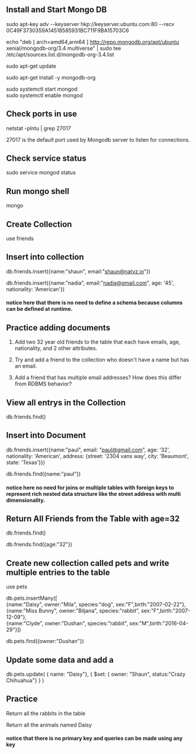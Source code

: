 ## Install and Start Mongo DB

  sudo apt-key adv --keyserver hkp://keyserver.ubuntu.com:80 --recv 0C49F3730359A14518585931BC711F9BA15703C6
  
  echo "deb [ arch=amd64,arm64 ] http://repo.mongodb.org/apt/ubuntu xenial/mongodb-org/3.4 multiverse" | sudo tee  /etc/apt/sources.list.d/mongodb-org-3.4.list

  sudo apt-get update

  sudo apt-get install -y mongodb-org

  sudo systemctl start mongod  
  sudo systemctl enable mongod

## Check ports in use

  netstat -plntu | grep 27017

27017 is the default port used by Mongodb server to listen for connections. 

## Check service status

  sudo service mongod status



## Run mongo shell

  mongo
 
## Create Collection

  use friends
  
## Insert into collection

  db.friends.insert({name:"shaun", email:"shaun@natvz.io"})
  
  db.friends.insert({name:"nadia", email:"nadia@gmail.com", age: '45', nationality: 'American'})
  

  
#### notice here that there is no need to define a schema because columns can be defined at runtime.  

## Practice adding documents

  1.  Add two 32 year old friends to the table that each have emails, age, nationality, and 2 other attributes.

  2.  Try and add a friend to the collection who doesn't have a  name but has an email.

  3.  Add a friend that has multiple email addresses?  How does this differ from RDBMS behavior?

## View all entrys in the Collection

  db.friends.find()
 
## Insert into Document

  db.friends.insert({name:"paul", email: "paul@gmail.com", age: '32', nationality: 'American', address: {street: '2304 vans way',   city: 'Beaumont', state: 'Texas'}})
  
db.friends.find({name:"paul"}) 


  
#### notice here no need for joins or multiple tables with foreign keys to represent rich nested data structure like the street address with multi dimensionality.
  
## Return All Friends from the Table with age=32

  db.friends.find()
  
  db.friends.find({age:"32"})
  

## Create new collection called pets and write multiple entries to the table

  use pets
  
  db.pets.insertMany([  
        {name:"Daisy", owner:"Mila", species:"dog", sex:"F",birth:"2007-02-22"},  
        {name:"Miss Bunny", owner:"Biljana", species:"rabbit", sex:"F",birth:"2007-12-09"},  
        {name:"Clyde", owner:"Dushan", species:"rabbit", sex:"M",birth:"2016-04-29"}])  
        
  db.pets.find({owner:"Dushan"})

## Update some data and add a 


  db.pets.update(
      { name: "Daisy"},
      {
          $set: { owner: "Shaun", status:"Crazy Chihuahua"}
      }
  )
  
## Practice

Return all the rabbits in the table

Return all the animals named Daisy
  
  
 #### notice that there is no primary key and queries can be made using any key
 
